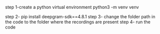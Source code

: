 step 1-create a python virtual environment 
python3 -m venv venv

step 2- pip install deepgram-sdk==4.8.1
step 3- change the folder path in the code to the folder where the recordings are present
step 4- run the code
